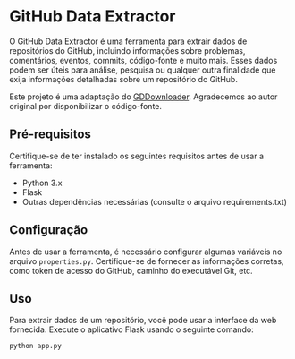 # GitHub Data Extractor

O GitHub Data Extractor é uma ferramenta para extrair dados de repositórios do GitHub, incluindo informações sobre problemas, comentários, eventos, commits, código-fonte e muito mais. Esses dados podem ser úteis para análise, pesquisa ou qualquer outra finalidade que exija informações detalhadas sobre um repositório do GitHub.

Este projeto é uma adaptação do [GDDownloader](https://github.com/thdiaman/GDDownloader). Agradecemos ao autor original por disponibilizar o código-fonte.

## Pré-requisitos

Certifique-se de ter instalado os seguintes requisitos antes de usar a ferramenta:

- Python 3.x
- Flask
- Outras dependências necessárias (consulte o arquivo requirements.txt)

## Configuração

Antes de usar a ferramenta, é necessário configurar algumas variáveis no arquivo `properties.py`. Certifique-se de fornecer as informações corretas, como token de acesso do GitHub, caminho do executável Git, etc.

## Uso

Para extrair dados de um repositório, você pode usar a interface da web fornecida. Execute o aplicativo Flask usando o seguinte comando:

```bash
python app.py
